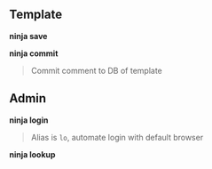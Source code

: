 ## Template

**ninja save**

>  


**ninja commit**

>  Commit comment to DB of template


## Admin

**ninja login**

>  Alias is `lo`, automate login with default browser

**ninja lookup**

>  
